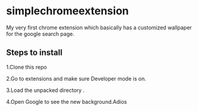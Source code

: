 # simplechromeextension
My very first chrome extension which  basically has a customized wallpaper for the google search page.


## Steps to install
1.Clone this repo

2.Go to extensions and make sure Developer mode is on.

3.Load the unpacked directory .

4.Open Google to see the new background.Adios
